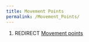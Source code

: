 ```yaml
---
title: Movement Points
permalink: /Movement_Points/
---
```


1.  REDIRECT [Movement points](Movement_points "wikilink")